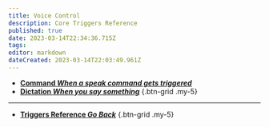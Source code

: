 ```yaml
---
title: Voice Control
description: Core Triggers Reference
published: true
date: 2023-03-14T22:34:36.715Z
tags: 
editor: markdown
dateCreated: 2023-03-14T22:03:49.961Z
---
```


- [<i class="mdi mdi-microphone primary--text"></i> **Command *When a speak command gets triggered***](/Triggers/Core/Voice-Control/Command)
- [<i class="mdi mdi-microphone primary--text"></i> **Dictation *When you say something***](/Triggers/Core/Voice-Control/Dictation)
{.btn-grid .my-5}

---

- [<i class="mdi mdi-chevron-left"></i>**Triggers Reference *Go Back***](/Triggers)
{.btn-grid .my-5}